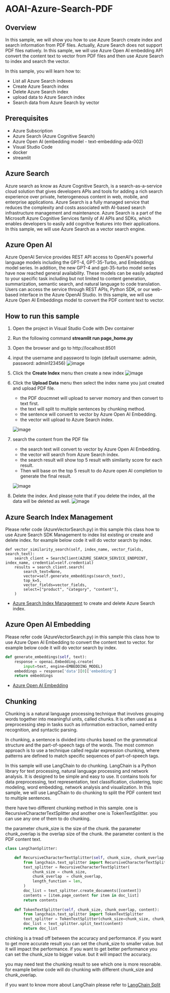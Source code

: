 # AOAI-Azure-Search-PDF

## Overview

In this sample, we will show you how to use Azure Search create index and search information from PDF files.
Actually, Azure Search does not support PDF files natively. In this sample, we will use Azure Open AI embedding API convert the content text to vector from PDF files and then use Azure Search to index and search the vector.

In this sample, you will learn how to:

- List all Azure Search indexes
- Create Azure Search index
- Delete Azure Search index
- upload data to Azure Search index
- Search data from Azure Search by vector

## Prerequisites

- Azure Subscription
- Azure Search (Azure Cognitive Search)
- Azure Open AI (embedding model - text-embedding-ada-002)
- Visual Studio Code
- docker
- streamlit

## Azure Search

Azure search as know as Azure Cognitive Search, is a search-as-a-service cloud solution that gives developers APIs and tools for adding a rich search experience over private, heterogeneous content in web, mobile, and enterprise applications. Azure Search is a fully managed service that reduces the complexity and costs associated with AI-based search infrastructure management and maintenance. Azure Search is a part of the Microsoft Azure Cognitive Services family of AI APIs and SDKs, which enables developers to easily add cognitive features into their applications. In this sample, we will use Azure Search as a vector search engine.

## Azure Open AI

Azure OpenAI Service provides REST API access to OpenAI's powerful language models including the GPT-4, GPT-35-Turbo, and Embeddings model series. In addition, the new GPT-4 and gpt-35-turbo model series have now reached general availability. These models can be easily adapted to your specific task including but not limited to content generation, summarization, semantic search, and natural language to code translation. Users can access the service through REST APIs, Python SDK, or our web-based interface in the Azure OpenAI Studio. In this sample, we will use Azure Open AI Embeddings model to convert the PDF content text to vector.

## How to run this sample
1. Open the project in Visual Studio Code with Dev container
2. Run the following command **streamlit run page_home.py**
3. Open the browser and go to http://localhost:8501
4. input the username and password to login (default username: admin, password: admin123456)
![image](images/login.png)
5. Click the **Create Index** menu then create a new index
![image](images/create_index.png)
6. Click the **Upload Data** menu then select the index name you just created and upload PDF file.
    - the PDF doucmnet will upload to server momory and then convert to text first.
    - the text will split to multiple sentences by chunking method.
    - the sentence will convert to vector by Azure Open AI Embedding.
    - the vector will upload to Azure Search index.

    ![image](images/upload_data.png)
7. search the content from the PDF file
    - the search text will convert to vector by Azure Open AI Embedding.
    - the vector will search from Azure Search index.
    - the search result will show top 5 result with similarity score for each result.
    - Then will base on the top 5 result to do Azure open AI completion to generate the final result.

    ![image](images/search.png)
8. Delete the index. And please note that if you delete the index, all the data will be deleted as well.
![image](images/delete_index.png)

## Azure Search Index Management

Please refer code (AzureVectorSearch.py) in this sample this class how to use Azure Search SDK Management to index list existing or create and delete index. for example below code it will do vector search by index. 

```pytho
def vector_similarity_search(self, index_name, vector_fields, search_text):
    search_client = SearchClient(AZURE_SEARCH_SERVICE_ENDPOINT, index_name, credential=self.credential)  
    results = search_client.search(  
        search_text=None,  
        vector=self.generate_embeddings(search_text),
        top_k=5,
        vector_fields=vector_fields,
        select=["product", "category", "content"],
    )
```

- [Azure Search Index Management](https://docs.microsoft.com/en-us/azure/search/search-create-index-portal) to create and delete Azure Search index.

## Azure Open AI Embedding

Please refer code (AzureVectorSearch.py) in this sample this class how to use Azure Open AI Embedding to convert the content text to vector. for example below code it will do vector search by index. 

```python
def generate_embeddings(self, text):
    response = openai.Embedding.create(
        input=text, engine=EMBEDDING_MODEL)
    embeddings = response['data'][0]['embedding']
    return embeddings
```

- [Azure Open AI Embedding](https://docs.microsoft.com/en-us/azure/cognitive-services/openai-content-modelling)

## Chunking

Chunking is a natural language processing technique that involves grouping words together into meaningful units, called chunks. It is often used as a preprocessing step in tasks such as information extraction, named entity recognition, and syntactic parsing.

In chunking, a sentence is divided into chunks based on the grammatical structure and the part-of-speech tags of the words. The most common approach is to use a technique called regular expression chunking, where patterns are defined to match specific sequences of part-of-speech tags.

In this sample will use LangChain to do chunking. LangChain is a Python library for text processing, natural language processing and network analysis. It is designed to be simple and easy to use. It contains tools for data preprocessing, text representation, text classification, clustering, topic modeling, word embedding, network analysis and visualization. In this sample, we will use LangChain to do chunking to split the PDF content text to multiple sentences.

there have two different chunking method in this sample. one is RecursiveCharacterTextSplitter and another one is TokenTextSplitter. you can use any one of them to do chunking.

the parameter chunk_size is the size of the chunk. the parameter chunk_overlap is the overlap size of the chunk. the parameter content is the PDF content text.

```python
class LangChanSplitter:

    def RecursiveCharacterTextSplitter(self, chunk_size, chunk_overlap, content):
        from langchain.text_splitter import RecursiveCharacterTextSplitter
        text_splitter = RecursiveCharacterTextSplitter(
            chunk_size = chunk_size,
            chunk_overlap  = chunk_overlap,
            length_function = len,
        )
        doc_list = text_splitter.create_documents([content])
        contents = [item.page_content for item in doc_list]
        return contents
    
    def TokenTextSplitter(self, chunk_size, chunk_overlap, content):
        from langchain.text_splitter import TokenTextSplitter
        text_splitter = TokenTextSplitter(chunk_size=chunk_size, chunk_overlap=chunk_overlap)
        doc_list = text_splitter.split_text(content)
        return doc_list
```

chinking is a tread off between the accuracy and performance. if you want to get more accurate result you can set the chunk_size to smaller value. but it will impact the performance. if you want to get better performance you can set the chunk_size to bigger value. but it will impact the accuracy.

you may need test the chunking result to see which one is more resonable. for example below code will do chunking with different chunk_size and chunk_overlap.

if you want to know more about LangChain please refer to [LangChain Split](https://python.langchain.com/docs/modules/data_connection/document_transformers/text_splitters/character_text_splitter)